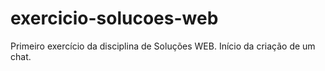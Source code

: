 # exercicio-solucoes-web
Primeiro exercício da disciplina de Soluções WEB.
Início da criação de um chat.
